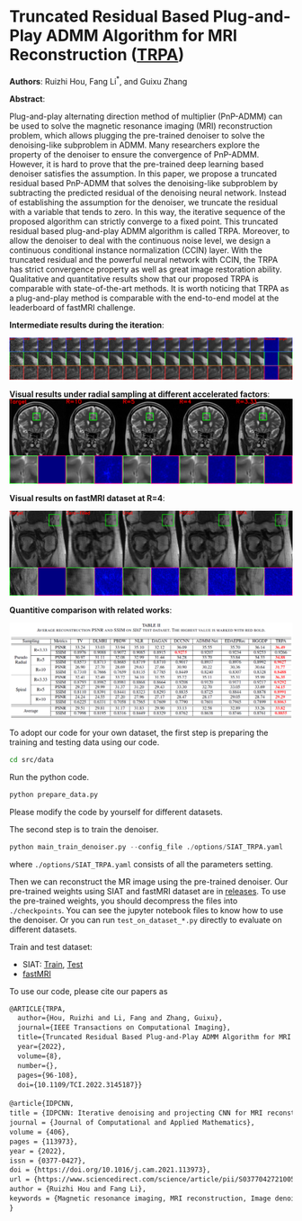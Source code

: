 # Truncated Residual Based Plug-and-Play ADMM Algorithm for MRI Reconstruction ([TRPA](https://doi.org/10.1109/TCI.2022.3145187))

**Authors**: Ruizhi Hou, Fang Li<sup>*</sup>, and Guixu Zhang

**Abstract**:

Plug-and-play alternating direction method of multiplier (PnP-ADMM) can be used to solve the magnetic resonance
imaging (MRI) reconstruction problem, which allows plugging the pre-trained denoiser to solve the denoising-like subproblem in ADMM. Many researchers explore the property of the denoiser to ensure the convergence of PnP-ADMM. However, it is hard to prove that the pre-trained deep learning based denoiser satisfies the assumption. In this paper, we propose a truncated residual based PnP-ADMM that solves the denoising-like subproblem by subtracting the predicted residual of the denoising neural network. Instead of establishing the assumption for the denoiser, we truncate the residual with a variable that tends to zero. In this way, the iterative sequence of the proposed algorithm can strictly converge to a fixed point. This truncated residual based plug-and-play ADMM algorithm is called TRPA. Moreover, to allow the denoiser to deal with the continuous noise level, we design a continuous conditional instance normalization (CCIN) layer. With the truncated residual and the powerful neural network with CCIN, the TRPA has strict convergence property as well as great image restoration ability. Qualitative and quantitative results show that our proposed TRPA is comparable with state-of-the-art methods. It is worth noticing that TRPA as a plug-and-play method is comparable with the end-to-end model at the leaderboard of fastMRI challenge.

**Intermediate results during the iteration**:

![middle_res](./source/middle_res_local.png)

**Visual results under radial sampling at different accelerated factors**:
![radial](./source/radial_all_factors.png)

**Visual results on fastMRI dataset at R=4**:

![fastMRI](./source/fastMRI_in_paper.png)

**Quantitive comparison with related works**:

![table](./source/table_SIAT.png)

To adopt our code for your own dataset, the first step is preparing the training and testing data using our code.
```bash
cd src/data
```
Run the python code.
```bash
python prepare_data.py
```
Please modify the code by yourself for different datasets.

The second step is to train the denoiser.
```python
python main_train_denoiser.py --config_file ./options/SIAT_TRPA.yaml
```
where `./options/SIAT_TRPA.yaml` consists of all the parameters setting.

Then we can reconstruct the MR image using the pre-trained denoiser. Our pre-trained weights using SIAT and fastMRI dataset are in [releases](https://github.com/Houruizhi/TRPA/releases). To use the pre-trained weights, you should decompress the files into `./checkpoints`. You can see the jupyter notebook files to know how to use the denoiser. Or you can run `test_on_dataset_*.py` directly to evaluate on different datasets.

Train and test dataset:

* SIAT: [Train](https://github.com/yqx7150/SIAT_MRIdata200), [Test](https://github.com/yqx7150/EDAEPRec/tree/master/test_data_31)
* [fastMRI](https://fastmri.org/)

To use our code, please cite our papers as

```latex
@ARTICLE{TRPA,
  author={Hou, Ruizhi and Li, Fang and Zhang, Guixu},
  journal={IEEE Transactions on Computational Imaging}, 
  title={Truncated Residual Based Plug-and-Play ADMM Algorithm for MRI Reconstruction}, 
  year={2022},
  volume={8},
  number={},
  pages={96-108},
  doi={10.1109/TCI.2022.3145187}}

@article{IDPCNN,
title = {IDPCNN: Iterative denoising and projecting CNN for MRI reconstruction},
journal = {Journal of Computational and Applied Mathematics},
volume = {406},
pages = {113973},
year = {2022},
issn = {0377-0427},
doi = {https://doi.org/10.1016/j.cam.2021.113973},
url = {https://www.sciencedirect.com/science/article/pii/S0377042721005719},
author = {Ruizhi Hou and Fang Li},
keywords = {Magnetic resonance imaging, MRI reconstruction, Image denoising, CNN}
}
```

